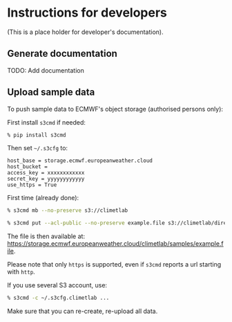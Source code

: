 # Instructions for developers

(This is a place holder for developer's documentation).

## Generate documentation

TODO: Add documentation

## Upload sample data

To push sample data to ECMWF's object storage (authorised persons only):

First install `s3cmd` if needed:
```bash
% pip install s3cmd
```

Then set `~/.s3cfg` to:
```
host_base = storage.ecmwf.europeanweather.cloud
host_bucket =
access_key = xxxxxxxxxxxx
secret_key = yyyyyyyyyyyy
use_https = True
```

First time (already done):
```bash
% s3cmd mb --no-preserve s3://climetlab
```

```bash
% s3cmd put --acl-public --no-preserve example.file s3://climetlab/directory/example.file
```

The file is then available at: https://storage.ecmwf.europeanweather.cloud/climetlab/samples/example.file.

Please note that only `https` is supported, even if `s3cmd` reports a url starting with `http`.


If you use several S3 account, use:
```bash
% s3cmd -c ~/.s3cfg.climetlab ...
```

Make sure that you can re-create, re-upload all data.
